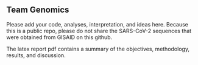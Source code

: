 ## Team Genomics

Please add your code, analyses, interpretation, and ideas here. Because this is a public repo, please do not share the SARS-CoV-2 sequences that were obtained from GISAID on this github.

The latex report pdf contains a summary of the objectives, methodology, results, and discussion.

